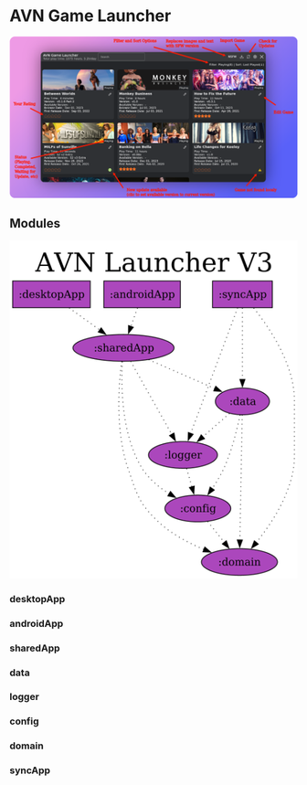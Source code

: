 # AVN Game Launcher
![module graph](docs/features.png)

## Modules
![module graph](docs/project-dependency-graph.png)

### desktopApp
### androidApp
### sharedApp
### data
### logger
### config
### domain
### syncApp